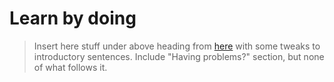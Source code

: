 # Learn by doing

> Insert here stuff under above heading from
> [here](https://github.com/JuliaAI/DataScienceTutorials.jl/blob/master/index.md#learning-by-doing)
> with some tweaks to introductory sentences. Include "Having
> problems?" section, but none of what follows it.
